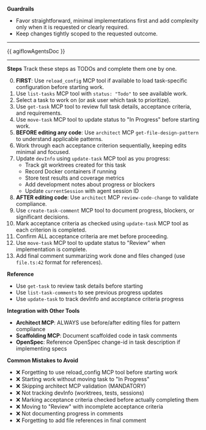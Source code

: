 **Guardrails**
- Favor straightforward, minimal implementations first and add complexity only when it is requested or clearly required.
- Keep changes tightly scoped to the requested outcome.

---

{{ agiflowAgentsDoc }}

---

**Steps**
Track these steps as TODOs and complete them one by one.

0. **FIRST**: Use `reload_config` MCP tool if available to load task-specific configuration before starting work.
1. Use `list-tasks` MCP tool with `status: "Todo"` to see available work.
2. Select a task to work on (or ask user which task to prioritize).
3. Use `get-task` MCP tool to review full task details, acceptance criteria, and requirements.
4. Use `move-task` MCP tool to update status to "In Progress" before starting work.
5. **BEFORE editing any code**: Use `architect` MCP `get-file-design-pattern` to understand applicable patterns.
6. Work through each acceptance criterion sequentially, keeping edits minimal and focused.
7. Update `devInfo` using `update-task` MCP tool as you progress:
   - Track git worktrees created for this task
   - Record Docker containers if running
   - Store test results and coverage metrics
   - Add development notes about progress or blockers
   - Update `currentSession` with agent session ID
8. **AFTER editing code**: Use `architect` MCP `review-code-change` to validate compliance.
9. Use `create-task-comment` MCP tool to document progress, blockers, or significant decisions.
10. Mark acceptance criteria as checked using `update-task` MCP tool as each criterion is completed.
11. Confirm ALL acceptance criteria are met before proceeding.
12. Use `move-task` MCP tool to update status to "Review" when implementation is complete.
13. Add final comment summarizing work done and files changed (use `file.ts:42` format for references).

**Reference**
- Use `get-task` to review task details before starting
- Use `list-task-comments` to see previous progress updates
- Use `update-task` to track devInfo and acceptance criteria progress

**Integration with Other Tools**
- **Architect MCP**: ALWAYS use before/after editing files for pattern compliance
- **Scaffolding MCP**: Document scaffolded code in task comments
- **OpenSpec**: Reference OpenSpec change-id in task description if implementing specs

**Common Mistakes to Avoid**
- ❌ Forgetting to use reload_config MCP tool before starting work
- ❌ Starting work without moving task to "In Progress"
- ❌ Skipping architect MCP validation (MANDATORY)
- ❌ Not tracking devInfo (worktrees, tests, sessions)
- ❌ Marking acceptance criteria checked before actually completing them
- ❌ Moving to "Review" with incomplete acceptance criteria
- ❌ Not documenting progress in comments
- ❌ Forgetting to add file references in final comment
